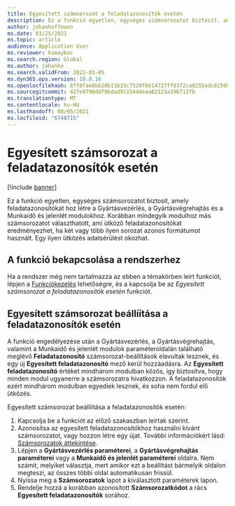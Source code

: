```yaml
---
title: Egyesített számsorozat a feladatazonosítók esetén
description: Ez a funkció egyetlen, egységes számsorozatot biztosít, amely feladatazonosítókat hoz létre a Gyártásvezérlés, a Gyártásvégrehajtás és a Munkaidő és jelenlét modulokhoz.
author: johanhoffmann
ms.date: 03/25/2021
ms.topic: article
audience: Application User
ms.reviewer: kamaybac
ms.search.region: Global
ms.author: johanho
ms.search.validFrom: 2021-03-05
ms.dyn365.ops.version: 10.0.16
ms.openlocfilehash: 8ff8fae0bb20b11b15c7520fbb14727ff0372ca0255adc82599c6680a64671af
ms.sourcegitcommit: 42fe9790ddf0bdad911544deaa82123a396712fb
ms.translationtype: MT
ms.contentlocale: hu-HU
ms.lasthandoff: 08/05/2021
ms.locfileid: "6748715"
---
```

# <a name="unified-number-sequence-for-job-ids"></a>Egyesített számsorozat a feladatazonosítók esetén

[!include [banner](../includes/banner.md)]

Ez a funkció egyetlen, egységes számsorozatot biztosít, amely feladatazonosítókat hoz létre a Gyártásvezérlés, a Gyártásvégrehajtás és a Munkaidő és jelenlét modulokhoz. Korábban mindegyik modulhoz más számsorozatot választhatott, ami ütköző feladatazonosítókat eredményezhet, ha két vagy több ilyen sorozat azonos formátumot használt. Egy ilyen ütközés adatsérülést okozhat.

## <a name="turn-on-this-feature-for-your-system"></a>A funkció bekapcsolása a rendszerhez

Ha a rendszer még nem tartalmazza az ebben a témakörben leírt funkciót, lépjen a [Funkciókezelés](../../fin-ops-core/fin-ops/get-started/feature-management/feature-management-overview.md) lehetőségre, és a kapcsolja be az *Egyesített számsorozat a feladatazonosítók esetén* funkciót.

## <a name="set-up-the-unified-number-sequence-for-job-ids"></a>Egyesített számsorozat beállíítása a feladatazonosítók esetén

A funkció engedélyezése után a Gyártásvezérlés, a Gyártásvégrehajtás, valamint a Munkaidő és jelenlét modulok paraméteroldalán található meglévő **Feladatazonosító** számsorozat-beállítások elavultak lesznek, és egy új **Egyesített feladatazonosító** mező kerül hozzáadásra. Az **Egyesített feladatazonosító** értéket mindhárom modulban közös, így biztosítva, hogy minden modul ugyanerre a számsorozatra hivatkozzon. A feladatazonosítók ezért mindhárom modulban egyediek lesznek, és soha nem fordul elő ütközés.

Egyesített számsorozat beállíítása a feladatazonosítók esetén:

1. Kapcsolja be a funkciót az előző szakaszban leírtak szerint.
1. Azonosítsa az egyesített feladatazonosítókhoz használni kívánt számsorozatot, vagy hozzon létre egy újat. További információkért lásd: [Számsorozatok áttekintése](../../fin-ops-core/fin-ops/organization-administration/number-sequence-overview.md).
1. Lépjen a **Gyártásvezérlés paraméterei**, a **Gyártásvégrehajtás paraméterei** vagy a **Munkaidő és jelenlét paraméterei** oldalra. Nem számít, melyiket választja, mert amikor ezt a beállítást bármelyik oldalon megteszi, az összes többi oldal automatikusan frissül.
1. Nyissa meg a **Számsorozatok** lapot a kiválasztott paraméterek lapon.
1. Rendelje hozzá a korábban azonosított **Számsorozatkódot** a rács **Egyesített feladatazonosítók** sorához.
